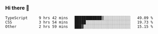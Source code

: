 ### Hi there 👋

<!--START_SECTION:waka-->

```text
TypeScript     9 hrs 42 mins   ████████████▒░░░░░░░░░░░░   49.09 %
CSS            3 hrs 54 mins   █████░░░░░░░░░░░░░░░░░░░░   19.73 %
Other          2 hrs 59 mins   ███▓░░░░░░░░░░░░░░░░░░░░░   15.15 %
```

<!--END_SECTION:waka-->

<!--
**arlenxuzj/arlenxuzj** is a ✨ _special_ ✨ repository because its `README.md` (this file) appears on your GitHub profile.

Here are some ideas to get you started:

- 🔭 I’m currently working on ...
- 🌱 I’m currently learning ...
- 👯 I’m looking to collaborate on ...
- 🤔 I’m looking for help with ...
- 💬 Ask me about ...
- 📫 How to reach me: ...
- 😄 Pronouns: ...
- ⚡ Fun fact: ...
-->
